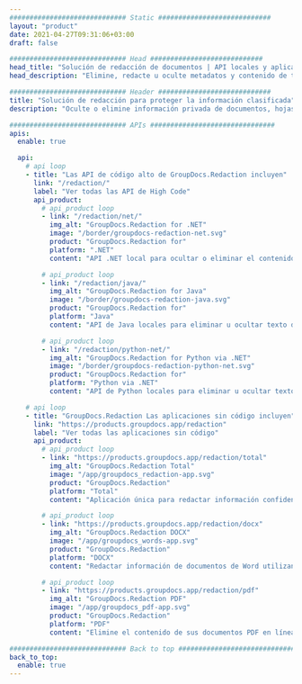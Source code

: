 ```yaml
---
############################# Static ############################
layout: "product"
date: 2021-04-27T09:31:06+03:00
draft: false

############################# Head ############################
head_title: "Solución de redacción de documentos | API locales y aplicación gratuita"
head_description: "Elimine, redacte u oculte metadatos y contenido de texto en documentos de MS Office Word, hojas de cálculo de Excel, presentaciones de PowerPoint, PDF y formatos de archivo de imagen."

############################# Header ############################
title: "Solución de redacción para proteger la información clasificada"
description: "Oculte o elimine información privada de documentos, hojas de cálculo, presentaciones, PDF e imágenes de oficina de Microsoft."

############################# APIs ###############################
apis:
  enable: true

  api:
    # api loop
    - title: "Las API de código alto de GroupDocs.Redaction incluyen"
      link: "/redaction/"
      label: "Ver todas las API de High Code"
      api_product:
        # api_product loop
        - link: "/redaction/net/"
          img_alt: "GroupDocs.Redaction for .NET"
          image: "/border/groupdocs-redaction-net.svg"
          product: "GroupDocs.Redaction for"
          platform: ".NET"
          content: "API .NET local para ocultar o eliminar el contenido y los metadatos de sus documentos personales."

        # api_product loop
        - link: "/redaction/java/"
          img_alt: "GroupDocs.Redaction for Java"
          image: "/border/groupdocs-redaction-java.svg"
          product: "GroupDocs.Redaction for"
          platform: "Java"
          content: "API de Java locales para eliminar u ocultar texto del contenido y metadatos de formatos de archivo admitidos."

        # api_product loop
        - link: "/redaction/python-net/"
          img_alt: "GroupDocs.Redaction for Python via .NET"
          image: "/border/groupdocs-redaction-python-net.svg"
          product: "GroupDocs.Redaction for"
          platform: "Python via .NET"
          content: "API de Python locales para eliminar u ocultar texto del contenido y metadatos de formatos de archivo admitidos."

    # api loop
    - title: "GroupDocs.Redaction Las aplicaciones sin código incluyen"
      link: "https://products.groupdocs.app/redaction"
      label: "Ver todas las aplicaciones sin código"
      api_product:
        # api_product loop
        - link: "https://products.groupdocs.app/redaction/total"
          img_alt: "GroupDocs.Redaction Total"
          image: "/app/groupdocs_redaction-app.svg"
          product: "GroupDocs.Redaction"
          platform: "Total"
          content: "Aplicación única para redactar información confidencial de Word, Excel, PowerPoint, PDF y muchos otros tipos de documentos."

        # api_product loop
        - link: "https://products.groupdocs.app/redaction/docx"
          img_alt: "GroupDocs.Redaction DOCX"
          image: "/app/groupdocs_words-app.svg"
          product: "GroupDocs.Redaction"
          platform: "DOCX"
          content: "Redactar información de documentos de Word utilizando cualquier navegador web."

        # api_product loop
        - link: "https://products.groupdocs.app/redaction/pdf"
          img_alt: "GroupDocs.Redaction PDF"
          image: "/app/groupdocs_pdf-app.svg"
          product: "GroupDocs.Redaction"
          platform: "PDF"
          content: "Elimine el contenido de sus documentos PDF en línea de forma gratuita."

############################# Back to top ###############################
back_to_top:
  enable: true
---
```

